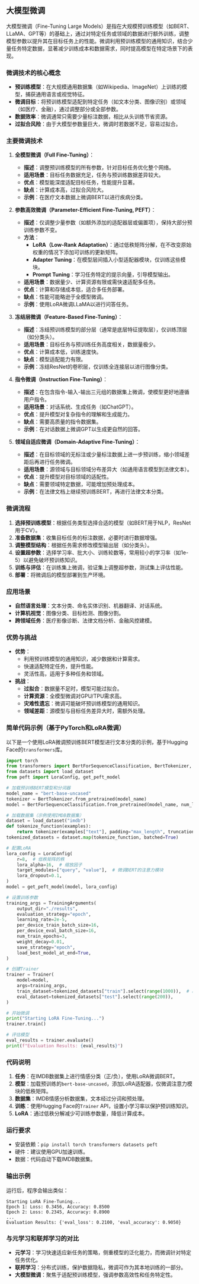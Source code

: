 ## 大模型微调
大模型微调（Fine-Tuning Large Models）是指在大规模预训练模型（如BERT、LLaMA、GPT等）的基础上，通过对特定任务或领域的数据进行额外训练，调整模型参数以提升其在目标任务上的性能。微调利用预训练模型的通用知识，结合少量任务特定数据，显著减少训练成本和数据需求，同时提高模型在特定场景下的表现。

### 微调技术的核心概念
- **预训练模型**：在大规模通用数据集（如Wikipedia、ImageNet）上训练的模型，捕获通用语言或视觉特征。
- **微调目标**：将预训练模型适配到特定任务（如文本分类、图像识别）或领域（如医疗、金融），通过调整部分或全部参数。
- **数据效率**：微调通常只需要少量标注数据，相比从头训练节省资源。
- **过拟合风险**：由于大模型参数量巨大，微调时若数据不足，容易过拟合。

### 主要微调技术
1. **全模型微调（Full Fine-Tuning）**：
   - **描述**：调整预训练模型的所有参数，针对目标任务优化整个网络。
   - **适用场景**：目标任务数据充足，任务与预训练数据差异较大。
   - **优点**：模型能深度适配目标任务，性能提升显著。
   - **缺点**：计算成本高，过拟合风险大。
   - **示例**：在医疗文本数据上微调BERT以进行疾病分类。

2. **参数高效微调（Parameter-Efficient Fine-Tuning, PEFT）**：
   - **描述**：仅调整少量参数（如额外添加的适配器层或偏置项），保持大部分预训练参数不变。
   - **方法**：
     - **LoRA（Low-Rank Adaptation）**：通过低秩矩阵分解，在不改变原始权重的情况下添加可训练的更新矩阵。
     - **Adapter Tuning**：在模型层间插入小型适配器模块，仅训练这些模块。
     - **Prompt Tuning**：学习任务特定的提示向量，引导模型输出。
   - **适用场景**：数据量少、计算资源有限或需快速适配多任务。
   - **优点**：计算和存储成本低，适合多任务部署。
   - **缺点**：性能可能略逊于全模型微调。
   - **示例**：使用LoRA微调LLaMA以进行问答任务。

3. **冻结层微调（Feature-Based Fine-Tuning）**：
   - **描述**：冻结预训练模型的部分层（通常是底层特征提取层），仅训练顶层（如分类头）。
   - **适用场景**：目标任务与预训练任务高度相关，数据量极少。
   - **优点**：计算成本低，训练速度快。
   - **缺点**：模型适配能力有限。
   - **示例**：冻结ResNet的卷积层，仅训练全连接层以进行图像分类。

4. **指令微调（Instruction Fine-Tuning）**：
   - **描述**：在包含指令-输入-输出三元组的数据集上微调，使模型更好地遵循用户指令。
   - **适用场景**：对话系统、生成任务（如ChatGPT）。
   - **优点**：提升模型对复杂指令的理解和生成能力。
   - **缺点**：需要高质量的指令数据集。
   - **示例**：在对话数据上微调GPT以生成更自然的回答。

5. **领域自适应微调（Domain-Adaptive Fine-Tuning）**：
   - **描述**：在目标领域的无标注或少量标注数据上进一步预训练，缩小领域差距后再进行任务微调。
   - **适用场景**：源领域与目标领域分布差异大（如通用语言模型到法律文本）。
   - **优点**：提升模型对目标领域的适配性。
   - **缺点**：需要领域特定数据，可能增加预处理成本。
   - **示例**：在法律文档上继续预训练BERT，再进行法律文本分类。

### 微调流程
1. **选择预训练模型**：根据任务类型选择合适的模型（如BERT用于NLP，ResNet用于CV）。
2. **准备数据集**：收集目标任务的标注数据，必要时进行数据增强。
3. **调整模型结构**：根据任务需求修改模型输出层（如分类头）。
4. **设置超参数**：选择学习率、批大小、训练轮数等，常用较小的学习率（如1e-5）以避免破坏预训练知识。
5. **训练与评估**：在训练集上微调，验证集上调整超参数，测试集上评估性能。
6. **部署**：将微调后的模型部署到生产环境。

### 应用场景
- **自然语言处理**：文本分类、命名实体识别、机器翻译、对话系统。
- **计算机视觉**：图像分类、目标检测、图像分割。
- **跨领域任务**：医疗影像诊断、法律文档分析、金融风控建模。

### 优势与挑战
- **优势**：
  - 利用预训练模型的通用知识，减少数据和计算需求。
  - 快速适配特定任务，提升性能。
  - 灵活性高，适用于多种任务和领域。
- **挑战**：
  - **过拟合**：数据量不足时，模型可能过拟合。
  - **计算资源**：全模型微调对GPU/TPU需求高。
  - **灾难性遗忘**：微调可能破坏预训练模型的通用知识。
  - **领域差距**：源模型与目标任务差异大时，需额外处理。

### 简单代码示例（基于PyTorch和LoRA微调）
以下是一个使用LoRA微调预训练BERT模型进行文本分类的示例，基于Hugging Face的`transformers`库。

```python
import torch
from transformers import BertForSequenceClassification, BertTokenizer, Trainer, TrainingArguments
from datasets import load_dataset
from peft import LoraConfig, get_peft_model

# 加载预训练BERT模型和分词器
model_name = "bert-base-uncased"
tokenizer = BertTokenizer.from_pretrained(model_name)
model = BertForSequenceClassification.from_pretrained(model_name, num_labels=2)  # 假设二分类任务

# 加载数据集（示例使用IMDB数据集）
dataset = load_dataset("imdb")
def tokenize_function(examples):
    return tokenizer(examples["text"], padding="max_length", truncation=True, max_length=128)
tokenized_datasets = dataset.map(tokenize_function, batched=True)

# 配置LoRA
lora_config = LoraConfig(
    r=8,  # 低秩矩阵的秩
    lora_alpha=16,  # 缩放因子
    target_modules=["query", "value"],  # 微调BERT的注意力模块
    lora_dropout=0.1,
)
model = get_peft_model(model, lora_config)

# 设置训练参数
training_args = TrainingArguments(
    output_dir="./results",
    evaluation_strategy="epoch",
    learning_rate=2e-5,
    per_device_train_batch_size=16,
    per_device_eval_batch_size=16,
    num_train_epochs=3,
    weight_decay=0.01,
    save_strategy="epoch",
    load_best_model_at_end=True,
)

# 创建Trainer
trainer = Trainer(
    model=model,
    args=training_args,
    train_dataset=tokenized_datasets["train"].select(range(1000)),  # 减少数据量以加速示例
    eval_dataset=tokenized_datasets["test"].select(range(200)),
)

# 开始微调
print("Starting LoRA Fine-Tuning...")
trainer.train()

# 评估模型
eval_results = trainer.evaluate()
print(f"Evaluation Results: {eval_results}")
```

### 代码说明
1. **任务**：在IMDB数据集上进行情感分类（正/负），使用LoRA微调BERT。
2. **模型**：加载预训练的`bert-base-uncased`，添加LoRA适配器，仅微调注意力模块的低秩矩阵。
3. **数据集**：IMDB情感分析数据集，文本经过分词和预处理。
4. **训练**：使用Hugging Face的`Trainer` API，设置小学习率以保护预训练知识。
5. **LoRA**：通过低秩分解减少可训练参数量，降低计算成本。

### 运行要求
- 安装依赖：`pip install torch transformers datasets peft`
- 硬件：建议使用GPU加速训练。
- 数据：代码自动下载IMDB数据集。

### 输出示例
运行后，程序会输出类似：
```
Starting LoRA Fine-Tuning...
Epoch 1: Loss: 0.3456, Accuracy: 0.8500
Epoch 2: Loss: 0.2345, Accuracy: 0.8900
...
Evaluation Results: {'eval_loss': 0.2100, 'eval_accuracy': 0.9050}
```

### 与元学习和联邦学习的对比
- **元学习**：学习快速适应新任务的策略，侧重模型的泛化能力，而微调针对特定任务优化。
- **联邦学习**：分布式训练，保护数据隐私，微调可作为其本地训练的一部分。
- **大模型微调**：聚焦于适配预训练模型，强调参数高效性和任务特定性。

